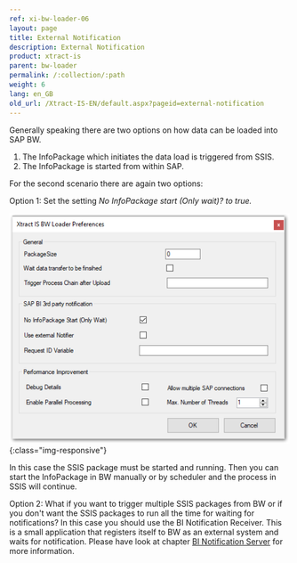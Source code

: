 ```yaml
---
ref: xi-bw-loader-06
layout: page
title: External Notification
description: External Notification
product: xtract-is
parent: bw-loader
permalink: /:collection/:path
weight: 6
lang: en_GB
old_url: /Xtract-IS-EN/default.aspx?pageid=external-notification
---
```


Generally speaking there are two options on how data can be loaded into SAP BW.

1. The InfoPackage which initiates the data load is triggered from SSIS.
2. The InfoPackage is started from within SAP.

For the second scenario there are again two options:

Option 1: Set the setting *No InfoPackage start (Only wait)? to true.*

![External-Notification-02](/img/content/External-Notification-02.png){:class="img-responsive"}

In this case the SSIS package must be started and running. Then you can start the InfoPackage in BW manually or by scheduler and the process in SSIS will continue.


Option 2: What if you want to trigger multiple SSIS packages from BW or if you don't want the SSIS packages to run all the time for waiting for notifications? In this case you should use the BI Notification Receiver. This is a small application that registers itself to BW as an external system and waits for notification. Please have look at chapter [BI Notification Server](../the-bi-notification-server) for more information.